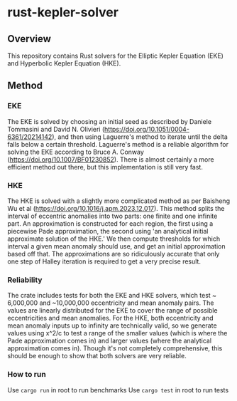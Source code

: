 # rust-kepler-solver
## Overview
This repository contains Rust solvers for the Elliptic Kepler Equation (EKE) and Hyperbolic Kepler Equation (HKE).

## Method
### EKE
The EKE is solved by choosing an initial seed as described by Daniele Tommasini and David N. Olivieri (https://doi.org/10.1051/0004-6361/20214142), and then using Laguerre's method to iterate until the delta falls below a certain threshold. Laguerre's method is a reliable algorithm for solving the EKE according to Bruce A. Conway (https://doi.org/10.1007/BF01230852). There is almost certainly a more efficient method out there, but this implementation is still very fast.

### HKE
The HKE is solved with a slightly more complicated method as per Baisheng Wu et al (https://doi.org/10.1016/j.apm.2023.12.017). This method splits the interval of eccentric anomalies into two parts: one finite and one infinite part. An approximation is constructed for each region, the first using a piecewise Pade approximation, the second using 'an analytical initial approximate solution of the HKE.' We then compute thresholds for which interval a given mean anomaly should use, and get an initial approximation based off that. The approximations are so ridiculously accurate that only one step of Halley iteration is required to get a very precise result.

### Reliability
The crate includes tests for both the EKE and HKE solvers, which test ~ 6,000,000 and ~10,000,000 eccentricity and mean anomaly pairs. The values are linearly distributed for the EKE to cover the range of possible eccentricities and mean anomalies. For the HKE, both eccentricity and mean anomaly inputs up to infinity are technically valid, so we generate values using x^2/c to test a range of the smaller values (which is where the Pade approximation comes in) and larger values (where the analytical approximation comes in). Though it's not completely comprehensive, this should be enough to show that both solvers are very reliable.

### How to run
Use `cargo run` in root to run benchmarks
Use `cargo test` in root to run tests
